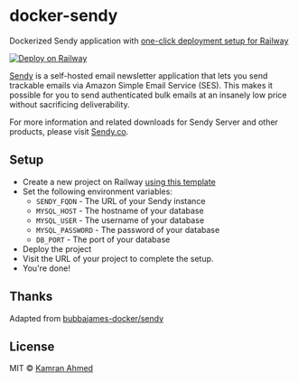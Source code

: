 # docker-sendy
Dockerized Sendy application with [one-click deployment setup for Railway](https://railway.app/new/template/t2Bx2s?referralCode=8PomhT) 

[![Deploy on Railway](https://railway.app/button.svg)](https://railway.app/new/template/t2Bx2s?referralCode=8PomhT)

[Sendy](https://sendy.co/?ref=IKsrE) is a self-hosted email newsletter application that lets you send trackable emails via Amazon Simple Email Service (SES). This makes it possible for you to send authenticated bulk emails at an insanely low price without sacrificing deliverability.

For more information and related downloads for Sendy Server and other products, please visit [Sendy.co](https://sendy.co/?ref=IKsrE).

## Setup

* Create a new project on Railway [using this template](https://railway.app/new/template/t2Bx2s?referralCode=8PomhT)
* Set the following environment variables:
  * `SENDY_FQDN` - The URL of your Sendy instance
  * `MYSQL_HOST` - The hostname of your database
  * `MYSQL_USER` - The username of your database
  * `MYSQL_PASSWORD` - The password of your database
  * `DB_PORT` - The port of your database
* Deploy the project
* Visit the URL of your project to complete the setup.
* You're done!

## Thanks
Adapted from [bubbajames-docker/sendy](https://github.com/bubbajames-docker/sendy)

## License
MIT &copy; [Kamran Ahmed](https://github.com/kamranahmedse)
